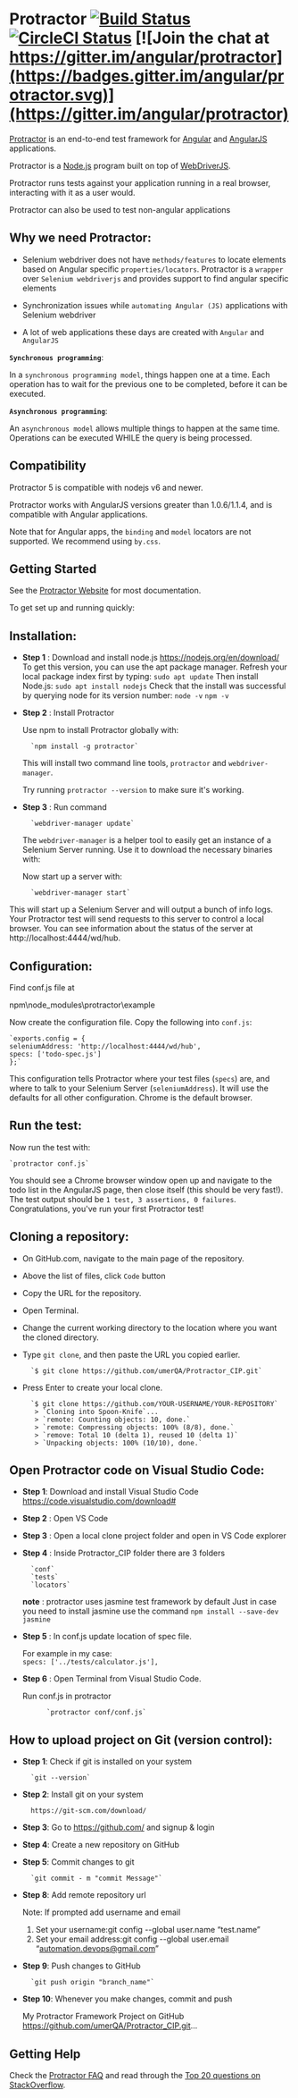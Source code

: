 Protractor 
[![Build Status](https://travis-ci.org/angular/protractor.svg?branch=master)](https://travis-ci.org/angular/protractor) 
[![CircleCI Status](https://circleci.com/gh/angular/protractor.svg?style=shield)](https://circleci.com/gh/angular/protractor) [![Join the chat at https://gitter.im/angular/protractor](https://badges.gitter.im/angular/protractor.svg)](https://gitter.im/angular/protractor)
==========

[Protractor](http://angular.github.io/protractor) is an end-to-end test framework for [Angular](http://angular.io/) and [AngularJS](http://angularjs.org) applications.

 Protractor is a [Node.js](http://nodejs.org/) program built on top of [WebDriverJS](https://github.com/SeleniumHQ/selenium/wiki/WebDriverJs).
 
  Protractor runs tests against your application running in a real browser, interacting with it as a user would.

Protractor can also be used to test non-angular applications


Why we need Protractor:
-------------

- Selenium webdriver does not have `methods/features` to locate elements based on Angular specific `properties/locators`.
            Protractor is a `wrapper` over `Selenium webdriverjs` and provides support to find angular specific elements

- Synchronization issues while `automating Angular (JS)` applications with Selenium webdriver

- A lot of web applications these days are created with `Angular` and `AngularJS`

**`Synchronous programming`**:

In a `synchronous programming model`, things happen one at a time. 
Each operation has to wait for the previous one to be completed, before it can be executed.

**`Asynchronous programming`**:

An `asynchronous model` allows multiple things to happen at the same time. Operations can be executed WHILE the query is being processed.

## Compatibility

Protractor 5 is compatible with nodejs v6 and newer.

Protractor works with AngularJS versions greater than 1.0.6/1.1.4, and is compatible with Angular applications.

 Note that for Angular apps, the `binding` and `model` locators are not supported. We recommend using `by.css`.

 


Getting Started
---------------
See the [Protractor Website](http://www.protractortest.org) for most documentation.

To get set up and running quickly:



Installation:
---------------


- **Step 1** : Download and install node.js
         https://nodejs.org/en/download/
    To get this version, you can use the apt package manager. Refresh your local package index first by typing:
        `sudo apt update`
    Then install Node.js:
        `sudo apt install nodejs`
    Check that the install was successful by querying node for its version number:
        `node -v`
        `npm -v`
 
- **Step 2** : Install Protractor

    Use npm to install Protractor globally with:

        `npm install -g protractor`

    This will install two command line tools, `protractor` and `webdriver-manager`.

    Try running `protractor --version` to make sure it's working.

- **Step 3** : Run command


        `webdriver-manager update`

    The `webdriver-manager` is a helper tool to easily get an instance of a Selenium Server running. Use it to download the necessary binaries with:


    Now start up a server with:

        `webdriver-manager start`

This will start up a Selenium Server and will output a bunch of info logs. Your Protractor test will send requests to this server to control a local browser. You can see information about the status of the server at http://localhost:4444/wd/hub.

Configuration:
---------------

Find conf.js file at 

npm\node_modules\protractor\example

Now create the configuration file. Copy the following into `conf.js`:

    `exports.config = {
    seleniumAddress: 'http://localhost:4444/wd/hub',
    specs: ['todo-spec.js']
    };`

This configuration tells Protractor where your test files (`specs`) are, and where to talk to your Selenium Server (`seleniumAddress`). It will use the defaults for all other configuration. Chrome is the default browser.

Run the test:
---------------

Now run the test with:

    `protractor conf.js`

You should see a Chrome browser window open up and navigate to the todo list in the AngularJS page, then close itself (this should be very fast!). The test output should be `1 test, 3 assertions, 0 failures`. Congratulations, you've run your first Protractor test!

Cloning a repository:
---------------
- On GitHub.com, navigate to the main page of the repository.

- Above the list of files, 
       click `Code` button

- Copy the URL for the repository.


- Open Terminal.

- Change the current working directory to the location where you want the cloned directory.

- Type `git clone`, and then paste the URL you copied earlier.

        `$ git clone https://github.com/umerQA/Protractor_CIP.git`

- Press Enter to create your local clone.

        `$ git clone https://github.com/YOUR-USERNAME/YOUR-REPOSITORY`
         > `Cloning into Spoon-Knife`...
         > `remote: Counting objects: 10, done.`
         > `remote: Compressing objects: 100% (8/8), done.`
         > `remove: Total 10 (delta 1), reused 10 (delta 1)`
         > `Unpacking objects: 100% (10/10), done.`



Open Protractor code on Visual Studio Code:
---------------

- **Step 1**: Download and install Visual Studio Code
    https://code.visualstudio.com/download#

- **Step 2** : Open VS Code

- **Step 3** : Open a local clone project folder and open in VS Code explorer

- **Step 4** : Inside Protractor_CIP folder there are 3 folders
        
        `conf`
        `tests`
        `locators`

    **note** : protractor uses jasmine test framework by default
    Just in case you need to install jasmine use the command
        `npm install --save-dev jasmine`

- **Step 5** : In conf.js update location of spec file.

    For example in my case:        
            `specs: ['../tests/calculator.js'],`

- **Step 6** : Open Terminal from Visual Studio Code.
        
     Run conf.js in protractor
        
            `protractor conf/conf.js`

How to upload project on Git (version control):
---------------

- **Step 1**: Check if git is installed on your system
    
        `git --version`

- **Step 2**: Install git on your system
        
        https://git-scm.com/download/

- **Step 3**: Go to https://github.com/ and signup & login

- **Step 4**: Create a new repository on GitHub

- **Step 5**: Commit changes to git
    
        `git commit - m "commit Message"`

- **Step 8**: Add remote repository url

    Note: If prompted add username and email

    1. Set your username:git config --global user.name “test.name”
    2. Set your email address:git config --global user.email “automation.devops@gmail.com”

- **Step 9**: Push changes to GitHub
    
        `git push origin "branch_name"`

- **Step 10**: Whenever you make changes, commit and push

    My Protractor Framework Project on GitHub https://github.com/umerQA/Protractor_CIP.git...


Getting Help
------------

Check the [Protractor FAQ](https://github.com/angular/protractor/blob/master/docs/faq.md) and read through the [Top 20 questions on StackOverflow](http://stackoverflow.com/questions/tagged/protractor?sort=votes&pageSize=20).



